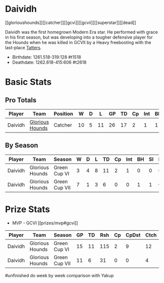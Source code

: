 # Daividh

[[glorioushounds]][[catcher]][[gcvi]][[gcvii]][[superstar]][[dead]]

Daividh was the first homegrown Modern Era star. He performed with grace in his first season, but was developing into a tougher defensive player for the Hounds when he was killed in GCVII by a Heavy freebooting with the last-place [Tatters](../teams/carcosantatters).

* Birthdate: 1261.518-319:128 #t1518
* Deathdate: 1262.618-415:606 #t2618

# Basic Stats

## Pro Totals

| Player           | Team        | Position      | W  | D | L | GP   | TD   | Cp | Int | BH   | SI   | Ki   | MVP  | SPP  |
|------------------|-------------|---------------|----|---|---|------|------|----|-----|------|------|------|------|------|
| Daividh  | [Glorious Hounds](../teams/glorioushounds) | Catcher  |   10 |    5 |   11 |   26 |   17 |    2 |    1 |    1 |    1 |    0 |    4 |   79 |


## By Season

| Player | Team         | Season          | W  | D | L | TD   | Cp   | Int | BH   | SI   | Ki   | MVP  | SPP  |
|--------|--------------|-----------------|----|---|---|------|------|-----|------|------|------|------|------|
| Daividh | Glorious Hounds | Green Cup VI  |    3 |    4 |    8 |   11 |    2 |      1 |    0 |    0 |    0 |    3 |   52 |
| Daividh | Glorious Hounds | Green Cup VII |    7 |    1 |    3 |    6 |    0 |      0 |    1 |    1 |    0 |    1 |   27 |


# Prize Stats

* MVP - GCVI [[prizes/mvp#gcvi]]

| Player | Team         | Season          | GP | TD  | Rsh | Cp   | CpDst | Ctch | Int | Cas  | Blk | Sck | MVP | SPP  |
|--------|--------------|-----------------|----|-----|-----|------|-------|------|-----|------|-----|-----|-----|------|
| Daividh | Glorious Hounds | Green Cup VI  |    15 |   11 |  115 |    2 |        9 |     12 |     1 |    0 |     15 |     0 |    3 |   **52** |
| Daividh | Glorious Hounds | Green Cup VII |    11 |    6 |   31 |    0 |        0 |      4 |     0 |    2 |     75 |     6 |    1 |   27 |

#unfinished do week by week comparison with Yakup